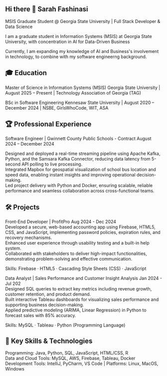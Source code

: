 ## Hi there 👋 Sarah Fashinasi

MSIS Graduate Student @ Georgia State University | Full Stack Developer & Data Science

I am a graduate student in Information Systems (MSIS) at Georgia State University, with concentration in AI for Data-Driven Business  

Currently, I am expanding my knowledge of AI and Business's involvement in technology, to combine with my software engineerng background. 

## 🎓 Education  

Master of Science in Information Systems (MSIS)
Georgia State University | August 2025 – Present | Technology Association of Georgia (TAG)

BSc in Software Engineering
Kennesaw State University | August 2020 – December 2024 | NSBE, GirlsWhoCode, WIT, ASA

## 🏆 Professional Experience  

Software Engineer | Gwinnett County Public Schools - Contract
August 2024 – December 2024

Designed and deployed a real-time streaming pipeline using Apache Kafka, Python, and the Samsara Kafka Connector, reducing data latency from 5-second API polling to live processing. <br>
Integrated Mapbox for geospatial visualization of school bus location and speed data, enabling instant insights and improving operational decision-making.<br>
Led project delivery with Python and Docker, ensuring scalable, reliable performance and seamless collaboration across cross-functional teams.


## 🛠️ Projects  

Front-End Developer | ProfitPro
Aug 2024 - Dec 2024<br>
Developed a secure, web-based accounting app using Firebase, HTML5, CSS, and JavaScript, implementing password policies, expiration rules, and recovery mechanisms.<br>
Enhanced user experience through usability testing and a built-in help system.<br>
Collaborated with stakeholders to deliver high-impact functionalities, demonstrating problem-solving and effective communication.

Skills: Firebase · HTML5 · Cascading Style Sheets (CSS) · JavaScript


Data Analyst | Sales Performance and Customer Insight Analysis
Jan 2024 - Jul 202<br>
Designed SQL queries to extract key metrics including revenue growth, customer retention, and product demand.<br>
Built interactive Tableau dashboards for visualizing sales performance and supporting business decision-making.<br>
Applied predictive modeling (ARIMA, Linear Regression) in Python to forecast sales with 85% accuracy.

Skills: MySQL · Tableau · Python (Programming Language)


## 🔑 Key Skills & Technologies  

Programming: Java, Python, SQL, JavaScript, HTML/CSS, R<br>
Data and Cloud Tools: MySQL, AWS, Firebase, Tableau, Docker<br>
Development Tools: IntelliJ, PyCharm, VS Code | Platforms: Linux, MacOS, Windows





